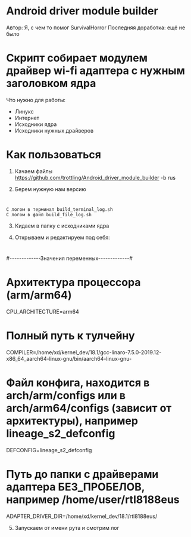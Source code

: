 # Android driver module builder
Автор: Я, с чем то помог SurvivalHorror
Последняя доработка: ещё не было


# Скрипт собирает модулем драйвер wi-fi адаптера с нужным заголовком ядра

Что нужно для работы:
+ Линукс
+ Интернет
+ Исходники ядра
+ Исходники нужных драйверов


 # Как пользоваться
 
1. Качаем файлы
https://github.com/trottling/Android_driver_module_builder -b rus


2. Берем нужную нам версию
 # 

    С логом в терминал build_terminal_log.sh
    С логом в файл build_file_log.sh



3. Кидаем в папку с исходниками ядра

4. Открываем и редактируем под себя:
 # 
#-------------Значения переменных-------------#

# Архитектура процессора (arm/arm64)
CPU_ARCHITECTURE=arm64

# Полный путь к тулчейну
COMPILER=/home/xd/kernel_dev/18.1/gcc-linaro-7.5.0-2019.12-x86_64_aarch64-linux-gnu/bin/aarch64-linux-gnu-

# Файл конфига, находится в arch/arm/configs или в arch/arm64/configs (зависит от архитектуры), например lineage_s2_defconfig
DEFCONFIG=lineage_s2_defconfig

# Путь до папки с драйверами адаптера БЕЗ_ПРОБЕЛОВ, например /home/user/rtl8188eus
ADAPTER_DRIVER_DIR=/home/xd/kernel_dev/18.1/rtl8188eus/


5. Запускаем от имени рута и смотрим лог

